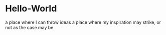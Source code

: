 # Hello-World
a place where I can throw ideas
a place where my inspiration may strike, or not as the case may be
